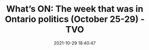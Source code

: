 ---
"title": "What’s ON: The week that was in Ontario politics (October 25-29) - TVO"
"date": "2021-10-29 18:40:47"
"feed_name": "GOOGLENEWSMINING"
"feed_website": "https://news.google.com/search?q=mining%2Bincident&hl=en-US&gl=US&ceid=US:en"
"feed_rss": "https://news.google.com/rss/search?q=mining%2Bincident&hl=en-US&gl=US&ceid=US:en"
"link": "https://www.tvo.org/article/whats-on-the-week-that-was-in-ontario-politics-october-25-29"
"source": "{'href': 'https://www.tvo.org', 'title': 'TVO'}"
"file": "_posts/2021-1-1-6eef2f8d07667a6ff6887748741341c58cb08fd5.md"
"accident": "0"
"drilling": "0"
"dead": "0"
"injured": "0"
"arrested": "0"
"place": "unknown place"
"where": "unknown site"
"causes": "unknown"
"place_uri": "unknown place"
---